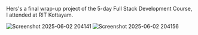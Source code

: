 Hers's a final wrap-up project of the 5-day Full Stack Development Course, I attended at RIT Kottayam.

![Screenshot 2025-06-02 204141](https://github.com/user-attachments/assets/32006c35-ee63-47f7-bedd-72cb75e60e3b)
![Screenshot 2025-06-02 204156](https://github.com/user-attachments/assets/d3fcd1da-e24d-4f03-bffd-f5af23d3de4c)
